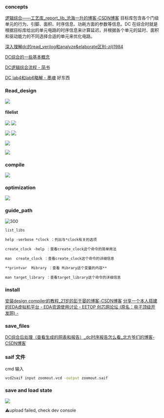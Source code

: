 ### concepts
[逻辑综合——工艺库\_report\_lib\_沧海一升的博客-CSDN博客](https://blog.csdn.net/qq_21842097/article/details/111566443)
目标库包含各个门级单元的行为、引脚、面积、时序信息、功耗方面的参数等信息。DC 在综合时就是根据目标库给出的单元电路的时序信息来计算延迟，并根据各个单元的延时、面积和驱动能力的不同选择合适的单元来优化电路。

[深入理解dc的read\_verilog和analyze&elaborate区别-zjli1984](http://zjli1984.lofter.com/post/1cc905c9_10269fc0)

[DC综合的一些基本概念](https://blog.csdn.net/sinat_29862967/article/details/108286059)

[DC逻辑综合流程 - 简书](https://www.jianshu.com/p/7e36a639c11e)

[DC lab4和lab6略解 - 墨魂](https://mohun-8052.github.io/2022/05/04/DC-lab4%E5%92%8Clab6%E7%95%A5%E8%A7%A3/#3-%E7%8E%AF%E5%A2%83%E5%B1%9E%E6%80%A7%E7%BA%A6%E6%9D%9F) 好东西

### Read_design
![](https://raw.githubusercontent.com/acdefg/cdn/main/obsidian/20230512091858.png)

#### filelist
![](https://raw.githubusercontent.com/acdefg/cdn/main/obsidian/20230525224033.png)
![](https://raw.githubusercontent.com/acdefg/cdn/main/obsidian/20230525224402.png)

![](https://raw.githubusercontent.com/acdefg/cdn/main/obsidian/20230525222340.png)
![](https://raw.githubusercontent.com/acdefg/cdn/main/obsidian/20230525222400.png)

![](https://raw.githubusercontent.com/acdefg/cdn/main/obsidian/20230525222458.png)

![](https://raw.githubusercontent.com/acdefg/cdn/main/obsidian/20230525222538.png)

### compile
![](https://raw.githubusercontent.com/acdefg/cdn/main/obsidian/20230527101621.png)

### optimization
![](https://raw.githubusercontent.com/acdefg/cdn/main/obsidian/20230527101236.png)

### guide_path
![300](https://raw.githubusercontent.com/acdefg/cdn/main/obsidian/20230512091954.png)

```
list_libs
```

```
help -verbose *clock ：列出与*clock有关的选项

create_clock -help ：查看create_clock这个命令的简单用法

man  create_clock ：查看create_clock这个命令的详细信息

**printvar  Mibrary ：查看 Mibrary这个变量的内容**

man target_library ：查看target_library这个命令的详细信息
```


### install
[安装design compiler的教程\_21岁的彭于晏的博客-CSDN博客](https://blog.csdn.net/DO_NOT_LOVE_ME/article/details/105899207)
[分享一个本人搭建的EDA虚拟机平台 - EDA资源使用讨论 - EETOP 创芯网论坛 (原名：电子顶级开发网) -](https://bbs.eetop.cn/thread-906855-1-1.html)

### save_files
[DC综合后处理（查看生成的网表和报告）\_dc时序报告怎么看\_北方爷们的博客-CSDN博客](https://blog.csdn.net/sinat_29862967/article/details/115113829)

### saif 文件
cmd 输入

```bash
vcd2saif input zoomout.vcd -output zoomout.saif
```

### save and load state

![](https://raw.githubusercontent.com/acdefg/cdn/main/obsidian/20230528223524.png)

⚠️upload failed, check dev console

